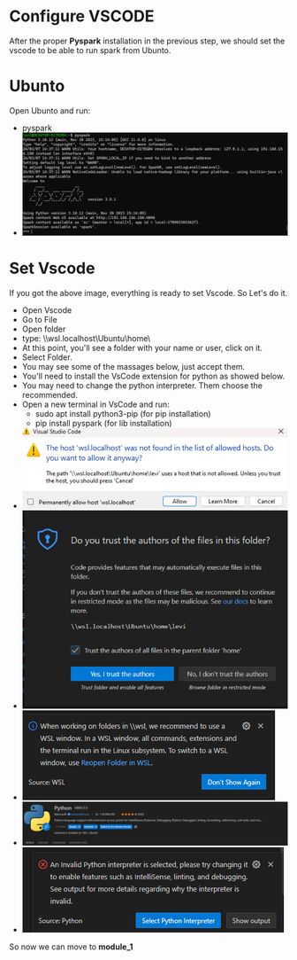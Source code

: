 # Configure VSCODE
After the proper **Pyspark** installation in the previous step, we should set the vscode to be able to run spark from Ubunto.

# Ubunto
Open Ubunto and run:
- pyspark
- ![spark_Run](images/run_pyspark.png)

# Set Vscode
If you got the above image, everything is ready to set Vscode. So Let's do it.
- Open Vscode
- Go to File 
- Open folder
- type: \\\wsl.localhost\Ubuntu\home\
- At this point, you'll see a folder with your name or user, click on it.
- Select Folder.
- You may see some of the massages below, just accept them.
- You'll need to install the VsCode extension for python as showed below.
- You may need to change the python interpreter. Them choose the recommended.
- Open a new terminal in VsCode and run:
    - sudo apt install python3-pip (for pip installation)
    - pip install pyspark (for lib installation)
- ![allow_message](images/allow.png)
- ![Trust_message](images/trust.png)
- ![reopen_in_wsl](images/reopen.png)
- ![Install_python](images/python.png)
- ![Pyton_interpreter](images/interpreter.png)

So now we can move to **module_1**